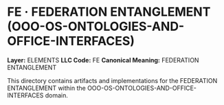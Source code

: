 # FE · FEDERATION ENTANGLEMENT (OOO-OS-ONTOLOGIES-AND-OFFICE-INTERFACES)

**Layer:** ELEMENTS
**LLC Code:** FE
**Canonical Meaning:** FEDERATION ENTANGLEMENT

This directory contains artifacts and implementations for the FEDERATION ENTANGLEMENT within the OOO-OS-ONTOLOGIES-AND-OFFICE-INTERFACES domain.

